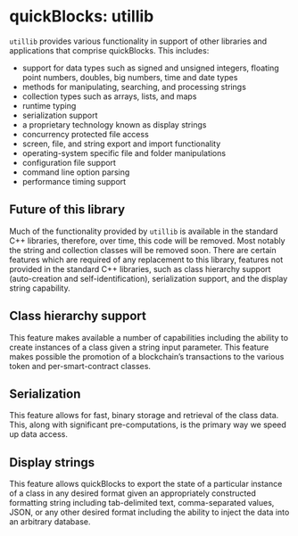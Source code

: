 # quickBlocks: utillib

`utillib` provides various functionality in support of other libraries and applications that comprise quickBlocks. This includes:

- support for data types such as signed and unsigned integers, floating point numbers, doubles, big numbers, time and date types
- methods for manipulating, searching, and processing strings
- collection types such as arrays, lists, and maps
- runtime typing
- serialization support
- a proprietary technology known as display strings
- concurrency protected file access
- screen, file, and string export and import functionality
- operating-system specific file and folder manipulations
- configuration file support
- command line option parsing
- performance timing support

## Future of this library

Much of the functionality provided by `utillib` is available in the standard C++ libraries, therefore, over time, this code will be removed. Most notably the string and collection classes will be removed soon. There are certain features which are required of any replacement to this library, features not provided in the standard C++ libraries, such as class hierarchy support (auto-creation and self-identification), serialization support, and the display string capability.

## Class hierarchy support

This feature makes available a number of capabilities including the ability to create instances of a class given a string input parameter. This feature makes possible the promotion of a blockchain’s transactions to the various token and per-smart-contract classes.

## Serialization

This feature allows for fast, binary storage and retrieval of the class data. This, along with significant pre-computations, is the primary way we speed up data access.

## Display strings

This feature allows quickBlocks to export the state of a particular instance of a class in any desired format given an appropriately constructed formatting string including tab-delimited text, comma-separated values, JSON, or any other desired format including the ability to inject the data into an arbitrary database.
